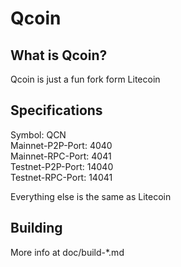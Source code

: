 # Qcoin

## What is Qcoin?

Qcoin is just a fun fork form Litecoin

## Specifications

Symbol: QCN  
Mainnet-P2P-Port: 4040  
Mainnet-RPC-Port: 4041  
Testnet-P2P-Port: 14040  
Testnet-RPC-Port: 14041

Everything else is the same as Litecoin

## Building

More info at doc/build-*.md
